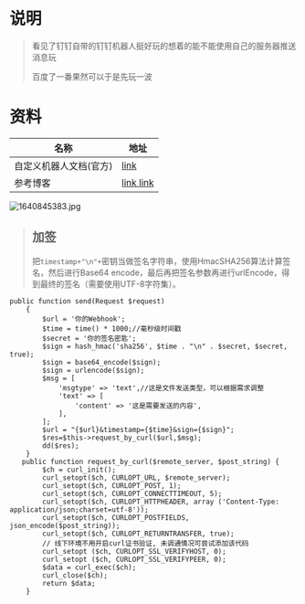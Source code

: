 #  说明

> 看见了钉钉自带的钉钉机器人挺好玩的想着的能不能使用自己的服务器推送消息玩
>
> 百度了一番果然可以于是先玩一波

# 资料

| 名称                   | 地址                                                         |
| ---------------------- | ------------------------------------------------------------ |
| 自定义机器人文档(官方) | [link](https://open.dingtalk.com/document/group/custom-robot-access) |
| 参考博客               | [link ](https://blog.csdn.net/qq_34193883/article/details/106471299) [link](https://www.jianshu.com/p/cc42a7915acc) |

![1640845383.jpg](https://s2.loli.net/2021/12/30/4aCWK3JfAmRbr9h.png)

> ## 加签
>
> 把`timestamp+"\n"+`密钥当做签名字符串，使用HmacSHA256算法计算签名，然后进行Base64 encode，最后再把签名参数再进行urlEncode，得到最终的签名（需要使用UTF-8字符集）。

```shell
public function send(Request $request)
    {
        $url = '你的Webhook';
        $time = time() * 1000;//毫秒级时间戳
        $secret = '你的签名密匙';
        $sign = hash_hmac('sha256', $time . "\n" . $secret, $secret, true);
        $sign = base64_encode($sign);
        $sign = urlencode($sign);
        $msg = [
            'msgtype' => 'text',//这是文件发送类型，可以根据需求调整
            'text' => [
                'content' => '这是需要发送的内容',
            ],
        ];
        $url = "{$url}&timestamp={$time}&sign={$sign}";
        $res=$this->request_by_curl($url,$msg);
        dd($res);
    }
   public function request_by_curl($remote_server, $post_string) {
        $ch = curl_init();
        curl_setopt($ch, CURLOPT_URL, $remote_server);
        curl_setopt($ch, CURLOPT_POST, 1);
        curl_setopt($ch, CURLOPT_CONNECTTIMEOUT, 5);
        curl_setopt($ch, CURLOPT_HTTPHEADER, array ('Content-Type: application/json;charset=utf-8'));
        curl_setopt($ch, CURLOPT_POSTFIELDS, json_encode($post_string));
        curl_setopt($ch, CURLOPT_RETURNTRANSFER, true);
        // 线下环境不用开启curl证书验证, 未调通情况可尝试添加该代码
        curl_setopt ($ch, CURLOPT_SSL_VERIFYHOST, 0);
        curl_setopt ($ch, CURLOPT_SSL_VERIFYPEER, 0);
        $data = curl_exec($ch);
        curl_close($ch);
        return $data;
    }
```

